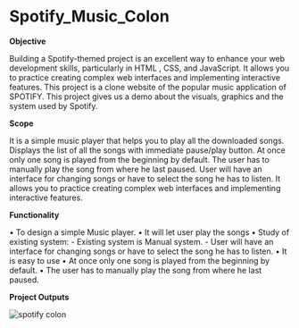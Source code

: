 # Spotify_Music_Colon

**Objective**

Building a Spotify-themed project is an excellent way to enhance your web
development skills, particularly in HTML , CSS, and JavaScript. 
It allows you to practice creating complex web interfaces and implementing
interactive features.
This project is a clone website of the popular music application of SPOTIFY. This project gives 
us a demo about the visuals, graphics and the system used by Spotify.

**Scope**

It is a simple music player that helps you to play all the downloaded songs.
Displays the list of all the songs with immediate pause/play button.
At once only one song is played from the beginning by default.
The user has to manually play the song from where he last paused.
User will have an interface for changing songs or have to select the song he has to listen.
It allows you to practice creating complex web interfaces and implementing
interactive features.

**Functionality**

• To design a simple Music player.
• It will let user play the songs 
• Study of existing system: - Existing system is Manual system. - User will have an 
  interface for changing songs or have to select the song he has to listen. 
• It is easy to use
• At once only one song is played from the beginning by default.
• The user has to manually play the song from where he last paused.

**Project Outputs**

![spotify colon](https://github.com/Aarti111103/Spotify_Music_Colon/assets/152190159/f2b077b8-692e-490a-be47-61b902c3fcb2)


